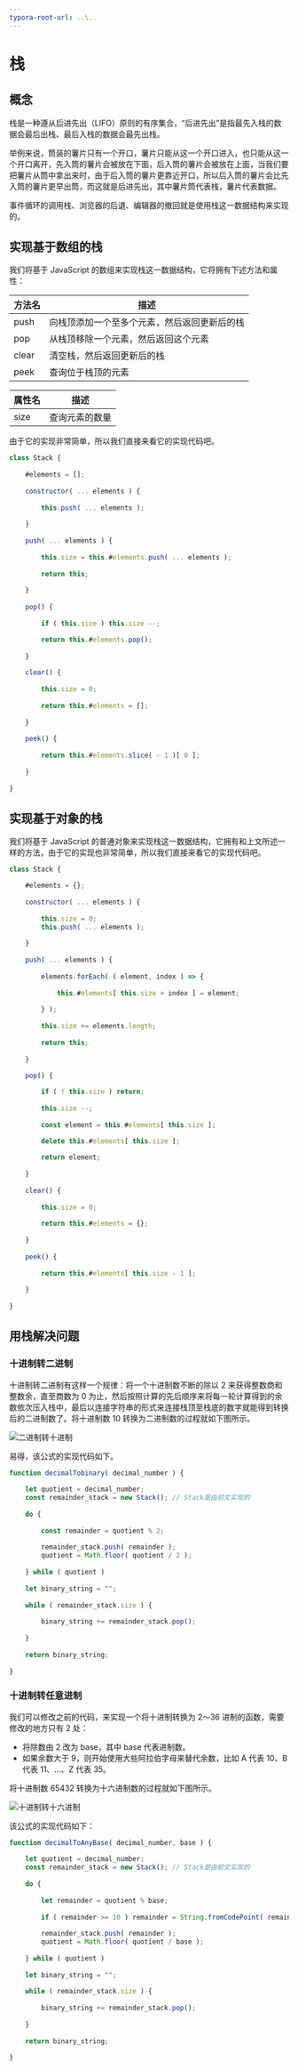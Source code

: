 ```yaml
---
typora-root-url: ..\..
---
```


# 栈

## 概念

栈是一种遵从后进先出（LIFO）原则的有序集合，“后进先出”是指最先入栈的数据会最后出栈、最后入栈的数据会最先出栈。

举例来说，筒装的薯片只有一个开口，薯片只能从这一个开口进入，也只能从这一个开口离开，先入筒的薯片会被放在下面，后入筒的薯片会被放在上面，当我们要把薯片从筒中拿出来时，由于后入筒的薯片更靠近开口，所以后入筒的薯片会比先入筒的薯片更早出筒，而这就是后进先出，其中薯片筒代表栈，薯片代表数据。

事件循环的调用栈、浏览器的后退、编辑器的撤回就是使用栈这一数据结构来实现的。

## 实现基于数组的栈

我们将基于 JavaScript 的数组来实现栈这一数据结构，它将拥有下述方法和属性：

| 方法名 | 描述                                         |
| ------ | -------------------------------------------- |
| push   | 向栈顶添加一个至多个元素，然后返回更新后的栈 |
| pop    | 从栈顶移除一个元素，然后返回这个元素         |
| clear  | 清空栈，然后返回更新后的栈                   |
| peek   | 查询位于栈顶的元素                           |

| 属性名 | 描述           |
| ------ | -------------- |
| size   | 查询元素的数量 |

由于它的实现非常简单，所以我们直接来看它的实现代码吧。

```js
class Stack {
    
    #elements = [];
    
    constructor( ... elements ) {
        
        this.push( ... elements );
        
    }
    
	push( ... elements ) {
        
		this.size = this.#elements.push( ... elements );
        
        return this;
        
    }
    
    pop() {
       
        if ( this.size ) this.size --;

        return this.#elements.pop();
        
    }
    
    clear() {
        
		this.size = 0;
        
        return this.#elements = [];
        
    }
    
    peek() {
        
        return this.#elements.slice( - 1 )[ 0 ];
        
    }
    
}
```

## 实现基于对象的栈

我们将基于 JavaScript 的普通对象来实现栈这一数据结构，它拥有和上文所述一样的方法，由于它的实现也非常简单，所以我们直接来看它的实现代码吧。

```js
class Stack {

    #elements = {};
    
 	constructor( ... elements ) {
     
        this.size = 0;
        this.push( ... elements );
        
    }
    
    push( ... elements ) {
        
        elements.forEach( ( element, index ) => {
            
            this.#elements[ this.size + index ] = element;
            
        } );
        
        this.size += elements.length;
        
        return this;
        
    }
    
    pop() {

        if ( ! this.size ) return;
        
        this.size --;
        
		const element = this.#elements[ this.size ];

        delete this.#elements[ this.size ];
        
        return element;
        
    }
    
    clear() {
        
		this.size = 0;
        
        return this.#elements = {};
        
    }
    
    peek() {
        
        return this.#elements[ this.size - 1 ];
        
    }
    
}
```

## 用栈解决问题

### 十进制转二进制

十进制转二进制有这样一个规律：将一个十进制数不断的除以 2 来获得整数商和整数余，直至商数为 0 为止，然后按照计算的先后顺序来将每一轮计算得到的余数依次压入栈中，最后以连接字符串的形式来连接栈顶至栈底的数字就能得到转换后的二进制数了。将十进制数 10 转换为二进制数的过程就如下图所示。

![二进制转十进制](/static/image/markdown/leetcode/stack/decimal-to-binary.png)

易得，该公式的实现代码如下。

```js
function decimalTobinary( decimal_number ) {
    
    let quotient = decimal_number;
    const remainder_stack = new Stack(); // Stack是由前文实现的
    
	do {
        
        const remainder = quotient % 2;
        
		remainder_stack.push( remainder );
        quotient = Math.floor( quotient / 2 );
        
    } while ( quotient )
        
    let binary_string = "";
    
    while ( remainder_stack.size ) {
        
        binary_string += remainder_stack.pop();
        
    }
    
    return binary_string;
    
}
```

### 十进制转任意进制

我们可以修改之前的代码，来实现一个将十进制转换为 2～36 进制的函数，需要修改的地方只有 2 处：

- 将除数由 2 改为 base，其中 base 代表进制数。
- 如果余数大于 9，则开始使用大些阿拉伯字母来替代余数，比如 A 代表 10、B 代表 11、...、Z 代表 35。

将十进制数 65432 转换为十六进制数的过程就如下图所示。

![十进制转十六进制](/static/image/markdown/leetcode/stack/decimal-to-any-base.png)

该公式的实现代码如下：

```js
function decimalToAnyBase( decimal_number, base ) {
    
    let quotient = decimal_number;
    const remainder_stack = new Stack(); // Stack是由前文实现的
    
	do {
        
        let remainder = quotient % base;
        
        if ( remainder >= 10 ) remainder = String.fromCodePoint( remainder - 10 + 0x41 );
        
		remainder_stack.push( remainder );
        quotient = Math.floor( quotient / base );
        
	} while ( quotient )
        
    let binary_string = "";
    
    while ( remainder_stack.size ) {
        
        binary_string += remainder_stack.pop();
        
    }
    
    return binary_string;
    
}
```

